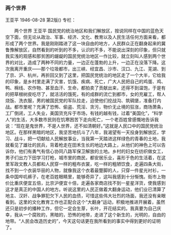 ### 两个世界
王亚平
1946-08-28
第2版()
专栏：

　　两个世界
    王亚平
    国民党的统治地区和我们解放区，按说同样在中国的蓝色天空下面，但无论从政治、军事、经济、文化、教育以及人民生活任何方面来看，都形成了两个世界。我是刚刚踏进了这一块自由的地方，人民群众正在翻身起来的冀鲁豫解放区，自然看到的听到的不多，认识的不多，不能说出深刻的印象，但只就我实浅的观感和那贫困的龌龊的国民党统治地区一作比较，就立刻叫人感到两个世界的对比，造成了两种不同的力量，一边正在蓬勃的上升，一边正在没落下降。这次我离开重庆——那个垃圾都市，出三峡、经宜昌、沙市、汉口、九江、芜湖、到了京、沪、杭州，再折回又到了这里，把国民党统治的地区走了一个大半，它给我的印象，是乡村里走满了灾害，饥饿、疾病、死亡，广大人民把自己的鸡蛋、鸡、鸭、棉线、农作物、甚至血汗、生命，都拍卖了贡献出来，还得不到温饱，于是有的把草根树皮吃尽了，就活活的饿死，有的成群的流亡到都市，女的充雇工，帮人烧饭、洗衣服，男的被国民党的军队拉走，迫使他们挖战沟、筑碉堡，准备打内战。都市里呢？充满了恐怖、偷盗、荒淫、贪污，物价无止境的狂涨，商场萧条，工厂倒闭，工人失业，美国货充斥于市场，有钱的越有钱，过着“美国化”，“科学人”的生活，大多数市民则在饥寒困苦下走向死亡，一个老百姓曾感慨地告诉我说：“现在是鬼世界，不是人世界，还不如清朝好。”这就是人民口中的国民党统治地区。在那样黑暗的地区，我坚苦地抗斗了八年，我渴望有一天投身到解放区，学习、战斗，把一切献给人民解放事业，当我第一天踏进这样绿色的青春的土地，我就看见了雄壮的民兵，背着枪走在田禾生长的地边大路上，从他们的神色上可以告诉你，他们有勇气有信心协同八路军保卫解放的土地。乡村的妇女在纺织做女工，男子们出力下田学习打枪，城市里的商民，都安居乐业，喜形于色的生活着，在这里军政文教人员都和人民穿一样的粗布衣裳，吃一样的粗陋饮食，走遍四条大街，找不到一个衣装华丽的人物，就像我这个衣着最蹩脚的人，只穿一件星光衬衫，一条中国哔叽裤子，在老百姓眼睛里，能够奇异了，这叫我感到十分惭愧。街市上物价比重庆便宜五倍，比京沪便宜十倍，走遍各家商店找不到一星星洋货，使我感到这才是真正的中国人的地方。听说这里的人民正做着大翻身运动，他们业已清算了地主、汉奸、战争罪犯欠下人民的血债，可惜这些伟大壮烈的场面，我还没有亲眼看到。这里的文化教育工作也正配合这个“大翻身”运动，积极地推进开展着，虽然还只是初步的播种工作，但它一定会生芽，长叶，开花结实的。我真要为自己庆幸，我从一个腐败的，黑暗的，恐怖的地带，走进了这个新生的，光明的，自由的地带。“人民会改造历史的”，今天这句话更在我所看到的事实中得到更好的证明了。
